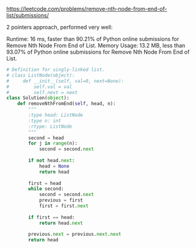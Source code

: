 https://leetcode.com/problems/remove-nth-node-from-end-of-list/submissions/

2 pointers approach, performed very well: 

Runtime: 16 ms, faster than 90.21% of Python online submissions for Remove Nth Node From End of List.
Memory Usage: 13.2 MB, less than 93.07% of Python online submissions for Remove Nth Node From End of List.

```python
# Definition for singly-linked list.
# class ListNode(object):
#     def __init__(self, val=0, next=None):
#         self.val = val
#         self.next = next
class Solution(object):
    def removeNthFromEnd(self, head, n):
        """
        :type head: ListNode
        :type n: int
        :rtype: ListNode
        """
        second = head
        for j in range(n):
            second = second.next
         
        if not head.next: 
            head = None
            return head
        
        first = head
        while second:
            second = second.next
            previous = first
            first = first.next
        
        if first == head:
            return head.next
        
        previous.next = previous.next.next
        return head
```
